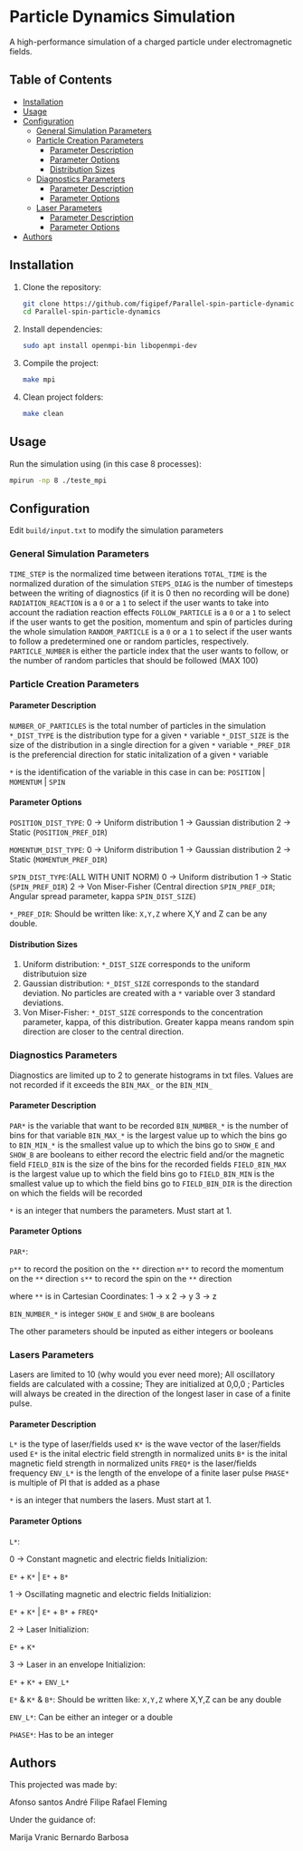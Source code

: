 # Particle Dynamics Simulation

A high-performance simulation of a charged particle under electromagnetic fields.

## Table of Contents
- [Installation](#installation)
- [Usage](#usage)
- [Configuration](#configuration)  
  - [General Simulation Parameters](#general-simulation-parameters)  
  - [Particle Creation Parameters](#particle-creation-parameters)  
    - [Parameter Description](#parameter-description)  
    - [Parameter Options](#parameter-options)  
    - [Distribution Sizes](#distribution-sizes)  
  - [Diagnostics Parameters](#diagnostics-parameters)  
    - [Parameter Description](#parameter-description-1)  
    - [Parameter Options](#parameter-options-1)  
  - [Laser Parameters](#laser-parameters)  
    - [Parameter Description](#parameter-description-2)  
    - [Parameter Options](#parameter-options-2)  
- [Authors](#authors)

## Installation

1. Clone the repository:
   ```sh
   git clone https://github.com/figipef/Parallel-spin-particle-dynamics.git
   cd Parallel-spin-particle-dynamics
   ```
2. Install dependencies:
   ```sh
   sudo apt install openmpi-bin libopenmpi-dev
   ```
3. Compile the project:
   ```sh
   make mpi
   ```
4. Clean project folders:
   ```sh
   make clean
   ``` 

## Usage

Run the simulation using (in this case 8 processes):
```sh
mpirun -np 8 ./teste_mpi
``` 

## Configuration

Edit `build/input.txt` to modify the simulation parameters

### General Simulation Parameters

`TIME_STEP` is the normalized time between iterations
`TOTAL_TIME` is the normalized duration of the simulation
`STEPS_DIAG` is the number of timesteps between the writing of diagnostics (if it is 0 then no recording will be done)
`RADIATION_REACTION` is a `0` or a `1` to select if the user wants to take into account the radiation reaction effects
`FOLLOW_PARTICLE` is a `0` or a `1` to select if the user wants to get the position, momentum and spin of particles during the whole simulation
`RANDOM_PARTICLE` is a `0` or a `1` to select if the user wants to follow a predetermined one or random particles, respectively.
`PARTICLE_NUMBER` is either the particle index that the user wants to follow, or the number of random particles that should be followed (MAX 100)

### Particle Creation Parameters

#### Parameter Description

`NUMBER_OF_PARTICLES` is the total number of particles in the simulation
`*_DIST_TYPE` is the distribution type for a given `*` variable
`*_DIST_SIZE` is the size of the distribution in a single direction for a given `*` variable
`*_PREF_DIR` is the preferencial direction for static initalization of a given `*` variable

`*` is the identification of the variable in this case in can be:
`POSITION` | `MOMENTUM` | `SPIN`

#### Parameter Options

`POSITION_DIST_TYPE`:
 0 -> Uniform distribution
 1 -> Gaussian distribution
 2 -> Static (`POSITION_PREF_DIR`) 

`MOMENTUM_DIST_TYPE`:
 0 -> Uniform distribution
 1 -> Gaussian distribution
 2 -> Static (`MOMENTUM_PREF_DIR`)

`SPIN_DIST_TYPE`:(ALL WITH UNIT NORM)
 0 -> Uniform distribution 
 1 -> Static (`SPIN_PREF_DIR`) 
 2 -> Von Miser-Fisher (Central direction `SPIN_PREF_DIR`; Angular spread parameter, kappa `SPIN_DIST_SIZE`)

`*_PREF_DIR`:
 Should be written like: `X,Y,Z` where X,Y and Z can be any double.

#### Distribution Sizes

1. Uniform distribution:
	`*_DIST_SIZE` corresponds to the uniform distributuion size
2. Gaussian distribution:
	`*_DIST_SIZE` corresponds to the standard deviation. No particles are created with a `*` variable over 3 standard deviations.
3. Von Miser-Fisher:
	`*_DIST_SIZE` corresponds to the concentration parameter, kappa, of this distribution. Greater kappa means random spin direction are closer to the central direction.

### Diagnostics Parameters

Diagnostics are limited up to 2 to generate histograms in txt files. Values are not recorded if it exceeds the `BIN_MAX_` or the `BIN_MIN_`

#### Parameter Description

`PAR*` is the variable that want to be recorded
`BIN_NUMBER_*` is the number of bins for that variable
`BIN_MAX_*` is the largest value up to which the bins go to
`BIN_MIN_*` is the smallest value up to which the bins go to
`SHOW_E` and `SHOW_B` are booleans to either record the electric field and/or the magnetic field
`FIELD_BIN` is the size of the bins for the recorded fields
`FIELD_BIN_MAX` is the largest value up to which the field bins go to 
`FIELD_BIN_MIN` is the smallest value up to which the field bins go to 
`FIELD_BIN_DIR` is the direction on which the fields will be recorded

`*` is an integer that numbers the parameters. Must start at 1.

#### Parameter Options

`PAR*`:

 `p**` to record the position on the `**` direction
 `m**` to record the momentum on the `**` direction
 `s**` to record the spin on the `**` direction

 where `**` is in Cartesian Coordinates:
  1 -> x
  2 -> y
  3 -> z

`BIN_NUMBER_*`  is integer
`SHOW_E` and `SHOW_B` are booleans

The other parameters should be inputed as either integers or booleans

### Lasers Parameters

Lasers are limited to 10 (why would you ever need more);
All oscillatory fields are calculated with a cossine;
They are initialized at 0,0,0 ;
Particles will always be created in the direction of the longest laser in case of a finite pulse.

#### Parameter Description

`L*` is the type of laser/fields used
`K*` is the wave vector of the laser/fields used
`E*` is the inital electric field strength in normalized units
`B*` is the inital magnetic field strength in normalized units
`FREQ*` is the laser/fields frequency
`ENV_L*` is the length of the envelope of a finite laser pulse
`PHASE*` is multiple of PI that is added as a phase

`*` is an integer that numbers the lasers. Must start at 1.

#### Parameter Options

`L*`:

 0 -> Constant magnetic and electric fields
 Initializion:

  `E*` + `K*` | `E*` + `B*`

 1 -> Oscillating magnetic and electric fields
 Initializion:
  
  `E*` + `K*` | `E*` + `B*` + `FREQ*` 

 2 -> Laser
 Initializion:
  
  `E*` + `K*`

 3 -> Laser in an envelope
 Initializion:
  
  `E*` + `K*` + `ENV_L*`

`E*` & `K*` & `B*`:
 Should be written like: `X,Y,Z` where X,Y,Z can be any double

`ENV_L*`:
 Can be either an integer or a double

`PHASE*`:
 Has to be an integer

## Authors

This projected was made by:

Afonso santos
André Filipe
Rafael Fleming

Under the guidance of:

Marija Vranic
Bernardo Barbosa
